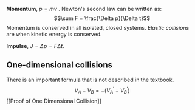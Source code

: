 **Momentum**, $p = mv$ .
Newton's second law can be written as:
$$\sum F = \frac{\Delta p}{\Delta t}$$
Momentum is conserved in all isolated, closed systems.
*Elastic collisions* are when kinetic energy is conserved.

**Impulse**, $J = \Delta p = F \Delta t$.

## One-dimensional collisions
There is an important formula that is not described in the textbook.
$$V_{A}-V_{B} = - (V_{A}^{'} - V_{B}^{'})$$
[[Proof of One Dimensional Collision]]